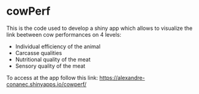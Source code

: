 # cowPerf
This is the code used to develop a shiny app which allows to visualize the link beetween cow performances on 4 levels:
* Individual efficiency of the animal
* Carcasse qualities
* Nutritional quality of the meat
* Sensory quality of the meat

To access at the app follow this link: https://alexandre-conanec.shinyapps.io/cowperf/
